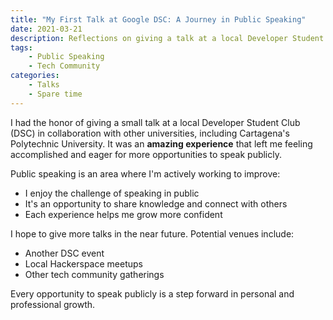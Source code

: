 ```yaml
---
title: "My First Talk at Google DSC: A Journey in Public Speaking"
date: 2021-03-21
description: Reflections on giving a talk at a local Developer Student Club
tags:
    - Public Speaking
    - Tech Community
categories:
    - Talks
    - Spare time
---
```


I had the honor of giving a small talk at a local Developer Student Club (DSC) in collaboration with other universities, including Cartagena's Polytechnic University. It was an **amazing experience** that left me feeling accomplished and eager for more opportunities to speak publicly.

Public speaking is an area where I'm actively working to improve:

- I enjoy the challenge of speaking in public
- It's an opportunity to share knowledge and connect with others
- Each experience helps me grow more confident

I hope to give more talks in the near future. Potential venues include:

- Another DSC event
- Local Hackerspace meetups
- Other tech community gatherings

Every opportunity to speak publicly is a step forward in personal and professional growth.

